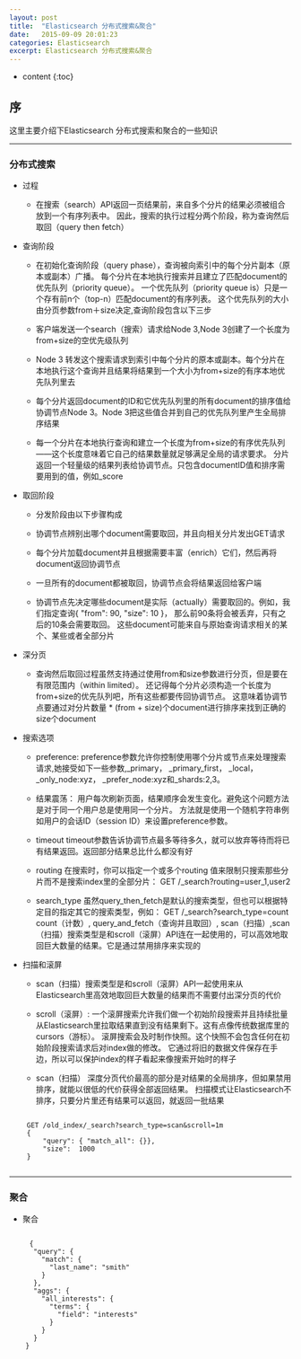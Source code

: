 ```yaml
---
layout: post
title:  "Elasticsearch 分布式搜索&聚合"
date:   2015-09-09 20:01:23
categories: Elasticsearch
excerpt: Elasticsearch 分布式搜索&聚合
---
```


* content
{:toc}


## 序

这里主要介绍下Elasticsearch 分布式搜索和聚合的一些知识

---

### 分布式搜索

 * 过程

    * 在搜索（search）API返回一页结果前，来自多个分片的结果必须被组合放到一个有序列表中。
    因此，搜索的执行过程分两个阶段，称为查询然后取回（query then fetch）

 * 查询阶段

    * 在初始化查询阶段（query phase），查询被向索引中的每个分片副本（原本或副本）广播。
    每个分片在本地执行搜索并且建立了匹配document的优先队列（priority queue）。
    一个优先队列（priority queue is）只是一个存有前n个（top-n）匹配document的有序列表。
    这个优先队列的大小由分页参数from＋size决定,查询阶段包含以下三步

    * 客户端发送一个search（搜索）请求给Node 3,Node 3创建了一个长度为from+size的空优先级队列

    * Node 3 转发这个搜索请求到索引中每个分片的原本或副本。每个分片在本地执行这个查询并且结果将结果到一个大小为from+size的有序本地优先队列里去

    * 每个分片返回document的ID和它优先队列里的所有document的排序值给协调节点Node 3。Node 3把这些值合并到自己的优先队列里产生全局排序结果

    * 每一个分片在本地执行查询和建立一个长度为from+size的有序优先队列——这个长度意味着它自己的结果数量就足够满足全局的请求要求。
    分片返回一个轻量级的结果列表给协调节点。只包含documentID值和排序需要用到的值，例如_score

 * 取回阶段

    * 分发阶段由以下步骤构成

    * 协调节点辨别出哪个document需要取回，并且向相关分片发出GET请求

    * 每个分片加载document并且根据需要丰富（enrich）它们，然后再将document返回协调节点

    * 一旦所有的document都被取回，协调节点会将结果返回给客户端

    * 协调节点先决定哪些document是实际（actually）需要取回的。例如，我们指定查询{ "from": 90, "size": 10 }，
    那么前90条将会被丢弃，只有之后的10条会需要取回。
    这些document可能来自与原始查询请求相关的某个、某些或者全部分片

 * 深分页

    * 查询然后取回过程虽然支持通过使用from和size参数进行分页，但是要在有限范围内（within limited）。
    还记得每个分片必须构造一个长度为from+size的优先队列吧，所有这些都要传回协调节点。
    这意味着协调节点要通过对分片数量 * (from + size)个document进行排序来找到正确的size个document

 * 搜索选项

    * preference:
        preference参数允许你控制使用哪个分片或节点来处理搜索请求,她接受如下一些参数,_primary， _primary_first， _local， _only_node:xyz， _prefer_node:xyz和_shards:2,3。

    * 结果震荡：
        用户每次刷新页面，结果顺序会发生变化。避免这个问题方法是对于同一个用户总是使用同一个分片。
        方法就是使用一个随机字符串例如用户的会话ID（session ID）来设置preference参数。

    * timeout
        timeout参数告诉协调节点最多等待多久，就可以放弃等待而将已有结果返回。返回部分结果总比什么都没有好

    * routing
        在搜索时，你可以指定一个或多个routing 值来限制只搜索那些分片而不是搜索index里的全部分片：
        GET /_search?routing=user_1,user2

    * search_type
        虽然query_then_fetch是默认的搜索类型，但也可以根据特定目的指定其它的搜索类型，例如：
        GET /_search?search_type=count
        count（计数）,
        query_and_fetch（查询并且取回）,
        scan（扫描）,scan（扫描）搜索类型是和scroll（滚屏）API连在一起使用的，可以高效地取回巨大数量的结果。它是通过禁用排序来实现的

 * 扫描和滚屏

    * scan（扫描）搜索类型是和scroll（滚屏）API一起使用来从Elasticsearch里高效地取回巨大数量的结果而不需要付出深分页的代价

    * scroll（滚屏）:
    一个滚屏搜索允许我们做一个初始阶段搜索并且持续批量从Elasticsearch里拉取结果直到没有结果剩下。这有点像传统数据库里的cursors（游标）。
    滚屏搜索会及时制作快照。这个快照不会包含任何在初始阶段搜索请求后对index做的修改。
    它通过将旧的数据文件保存在手边，所以可以保护index的样子看起来像搜索开始时的样子

    * scan（扫描）
    深度分页代价最高的部分是对结果的全局排序，但如果禁用排序，就能以很低的代价获得全部返回结果。
    扫描模式让Elasticsearch不排序，只要分片里还有结果可以返回，就返回一批结果
    <pre><code>
    GET /old_index/_search?search_type=scan&scroll=1m
    {
        "query": { "match_all": {}},
        "size":  1000
    }
    </code></pre>

---

### 聚合

 * 聚合
 <pre><code>
     {
      "query": {
        "match": {
          "last_name": "smith"
        }
      },
      "aggs": {
        "all_interests": {
          "terms": {
            "field": "interests"
          }
        }
      }
    }
 </code></pre>